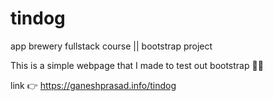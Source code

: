 # tindog
app brewery fullstack course || bootstrap project

This is a simple webpage that I made to test out bootstrap ✌🏼

link 👉 https://ganeshprasad.info/tindog
